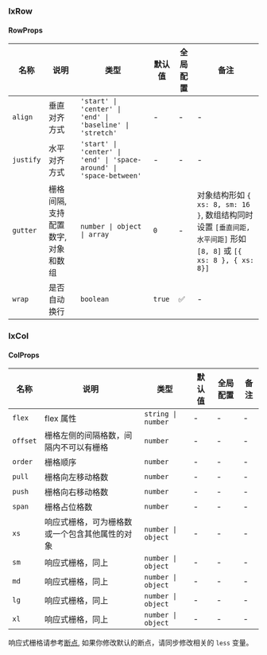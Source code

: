
### IxRow

#### RowProps

| 名称 | 说明 | 类型  | 默认值 | 全局配置 | 备注 |
| --- | --- | --- | --- | --- | --- |
| `align` | 垂直对齐方式 | `'start' \| 'center' \| 'end' \| 'baseline' \| 'stretch'` | - | - | - |
| `justify` | 水平对齐方式 | `'start' \| 'center' \| 'end' \| 'space-around' \| 'space-between'` | - | - | - |
| `gutter` | 栅格间隔, 支持配置数字, 对象和数组 | `number \| object \| array` | `0` | - | 对象结构形如 `{ xs: 8, sm: 16 }`, 数组结构同时设置 `[垂直间距, 水平间距]` 形如 `[8, 8]` 或 `[{ xs: 8 }, { xs: 8}]` |
| `wrap` | 是否自动换行 | `boolean` | `true` | ✅ | - |

### IxCol

#### ColProps

| 名称 | 说明 | 类型  | 默认值 | 全局配置 | 备注 |
| --- | --- | --- | --- | --- | --- |
| `flex` | flex 属性 | `string \| number` | - | - | - |
| `offset` | 栅格左侧的间隔格数，间隔内不可以有栅格 | `number` | - | - | - |
| `order` | 栅格顺序 | `number` | - | - | - |
| `pull` | 栅格向左移动格数 | `number` | - | - | - |
| `push` | 栅格向右移动格数 | `number` | - | - | - |
| `span` | 栅格占位格数 | `number` | - | -  | - |
| `xs` | 响应式栅格，可为栅格数或一个包含其他属性的对象 | `number \| object` | - | -  | - |
| `sm` | 响应式栅格，同上 | `number \| object` | - | -  | - |
| `md` | 响应式栅格，同上 | `number \| object` | - | -  | - |
| `lg` | 响应式栅格，同上 | `number \| object` | - | -  | - |
| `xl` | 响应式栅格，同上 | `number \| object` | - | -  | - |

响应式栅格请参考[断点](/cdk/breakpoint/zh), 如果你修改默认的断点，请同步修改相关的 `less` 变量。
